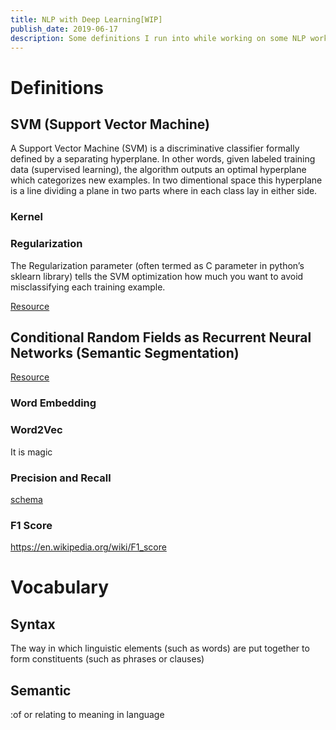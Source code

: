 ```yaml
---
title: NLP with Deep Learning[WIP]
publish_date: 2019-06-17
description: Some definitions I run into while working on some NLP work
---
```


# Definitions

## SVM (Support Vector Machine)

A Support Vector Machine (SVM) is a discriminative classifier formally defined by a separating hyperplane. In other words, given labeled training data (supervised learning), the algorithm outputs an optimal hyperplane which categorizes new examples. In two dimentional space this hyperplane is a line dividing a plane in two parts where in each class lay in either side.

### Kernel

### Regularization

The Regularization parameter (often termed as C parameter in python’s sklearn library) tells the SVM optimization how much you want to avoid misclassifying each training example.

[Resource](https://medium.com/machine-learning-101/chapter-2-svm-support-vector-machine-theory-f0812effc72)

## Conditional Random Fields as Recurrent Neural Networks (Semantic Segmentation)

[Resource](https://towardsdatascience.com/review-crf-rnn-conditional-random-fields-as-recurrent-neural-networks-semantic-segmentation-a11eb6e40c8c)

### Word Embedding

### Word2Vec

It is magic

### Precision and Recall

[schema](https://upload.wikimedia.org/wikipedia/commons/thumb/2/26/Precisionrecall.svg/1280px-Precisionrecall.svg.png)

### F1 Score

<https://en.wikipedia.org/wiki/F1_score>

# Vocabulary

## Syntax

The way in which linguistic elements (such as words) are put together to form constituents (such as phrases or clauses)

## Semantic

:of or relating to meaning in language
